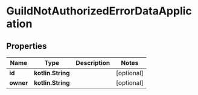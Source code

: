 
# GuildNotAuthorizedErrorDataApplication

## Properties
| Name | Type | Description | Notes |
| ------------ | ------------- | ------------- | ------------- |
| **id** | **kotlin.String** |  |  [optional] |
| **owner** | **kotlin.String** |  |  [optional] |



